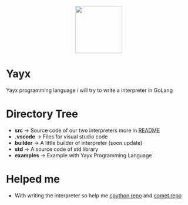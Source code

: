 <center style="text-align: center"><img src="https://raw.githubusercontent.com/SolindekDev/yayx/main/website/img/yayx.png" style="width: 128px"></center>

# Yayx
Yayx programming language i will try to write a interpreter in GoLang

# Directory Tree
- **src** -> Source code of our two interpreters more in [README](https://github.com/SolindekDev/yayx/tree/main/src)
- **.vscode** -> Files for visual studio code 
- **builder** -> A little builder of interpreter (soon update)
- **std** -> A source code of std library
- **examples** -> Example with Yayx Programming Language

# Helped me
- With writing the interpreter so help me [cpython repo](https://github.com/python/cpython) and [comet repo](https://github.com/chermehdi/comet)
